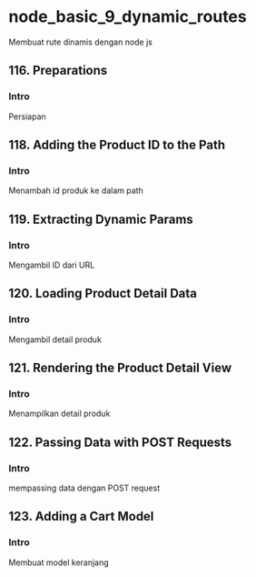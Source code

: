 # node_basic_9_dynamic_routes

Membuat rute dinamis dengan node js

## 116. Preparations

### Intro

Persiapan

## 118. Adding the Product ID to the Path

### Intro

Menambah id produk ke dalam path

## 119. Extracting Dynamic Params

### Intro

Mengambil ID dari URL

## 120. Loading Product Detail Data

### Intro

Mengambil detail produk

## 121. Rendering the Product Detail View

### Intro

Menampilkan detail produk

## 122. Passing Data with POST Requests

### Intro

mempassing data dengan POST request

## 123. Adding a Cart Model

### Intro

Membuat model keranjang
